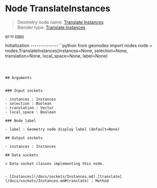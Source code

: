 
# Node TranslateInstances

> Geometry node name: [Translate Instances](https://docs.blender.org/manual/en/latest/modeling/geometry_nodes/instances/translate_instances.html)<br>
  Blender type: [Translate Instances](https://docs.blender.org/api/current/bpy.types.GeometryNodeTranslateInstances.html)
  
<sub>go to [index](/docs/index.md)</sub>

Initialization
--------------```python
from geonodes import nodes
node = nodes.TranslateInstances(instances=None, selection=None, translation=None, local_space=None, label=None)
```



## Arguments


### Input sockets

- instances : Instances
- selection : Boolean
- translation : Vector
- local_space : Boolean

### Node label

- label : Geometry node display label (default=None)

## Output sockets

- instances : Instances

## Data sockets

> Data socket classes implementing this node.
  
  
- [Instances](/docs/sockets/Instances.md).[translate](/docs/sockets/Instances.md#translate) : Method
  
